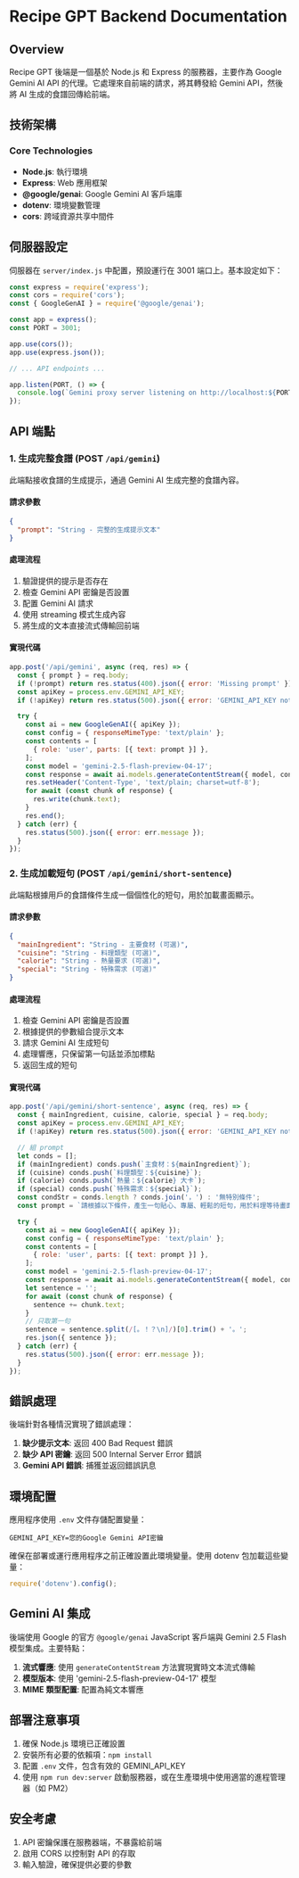 # Recipe GPT Backend Documentation

## Overview
Recipe GPT 後端是一個基於 Node.js 和 Express 的服務器，主要作為 Google Gemini AI API 的代理。它處理來自前端的請求，將其轉發給 Gemini API，然後將 AI 生成的食譜回傳給前端。

## 技術架構

### Core Technologies
- **Node.js**: 執行環境
- **Express**: Web 應用框架
- **@google/genai**: Google Gemini AI 客戶端庫
- **dotenv**: 環境變數管理
- **cors**: 跨域資源共享中間件

## 伺服器設定

伺服器在 `server/index.js` 中配置，預設運行在 3001 端口上。基本設定如下：

```javascript
const express = require('express');
const cors = require('cors');
const { GoogleGenAI } = require('@google/genai');

const app = express();
const PORT = 3001;

app.use(cors());
app.use(express.json());

// ... API endpoints ...

app.listen(PORT, () => {
  console.log(`Gemini proxy server listening on http://localhost:${PORT}`);
});
```

## API 端點

### 1. 生成完整食譜 (POST `/api/gemini`)

此端點接收食譜的生成提示，通過 Gemini AI 生成完整的食譜內容。

#### 請求參數
```json
{
  "prompt": "String - 完整的生成提示文本"
}
```

#### 處理流程
1. 驗證提供的提示是否存在
2. 檢查 Gemini API 密鑰是否設置
3. 配置 Gemini AI 請求
4. 使用 streaming 模式生成內容
5. 將生成的文本直接流式傳輸回前端

#### 實現代碼
```javascript
app.post('/api/gemini', async (req, res) => {
  const { prompt } = req.body;
  if (!prompt) return res.status(400).json({ error: 'Missing prompt' });
  const apiKey = process.env.GEMINI_API_KEY;
  if (!apiKey) return res.status(500).json({ error: 'GEMINI_API_KEY not set' });

  try {
    const ai = new GoogleGenAI({ apiKey });
    const config = { responseMimeType: 'text/plain' };
    const contents = [
      { role: 'user', parts: [{ text: prompt }] },
    ];
    const model = 'gemini-2.5-flash-preview-04-17';
    const response = await ai.models.generateContentStream({ model, config, contents });
    res.setHeader('Content-Type', 'text/plain; charset=utf-8');
    for await (const chunk of response) {
      res.write(chunk.text);
    }
    res.end();
  } catch (err) {
    res.status(500).json({ error: err.message });
  }
});
```

### 2. 生成加載短句 (POST `/api/gemini/short-sentence`)

此端點根據用戶的食譜條件生成一個個性化的短句，用於加載畫面顯示。

#### 請求參數
```json
{
  "mainIngredient": "String - 主要食材 (可選)",
  "cuisine": "String - 料理類型 (可選)",
  "calorie": "String - 熱量要求 (可選)",
  "special": "String - 特殊需求 (可選)"
}
```

#### 處理流程
1. 檢查 Gemini API 密鑰是否設置
2. 根據提供的參數組合提示文本
3. 請求 Gemini AI 生成短句
4. 處理響應，只保留第一句話並添加標點
5. 返回生成的短句

#### 實現代碼
```javascript
app.post('/api/gemini/short-sentence', async (req, res) => {
  const { mainIngredient, cuisine, calorie, special } = req.body;
  const apiKey = process.env.GEMINI_API_KEY;
  if (!apiKey) return res.status(500).json({ error: 'GEMINI_API_KEY not set' });

  // 組 prompt
  let conds = [];
  if (mainIngredient) conds.push(`主食材：${mainIngredient}`);
  if (cuisine) conds.push(`料理類型：${cuisine}`);
  if (calorie) conds.push(`熱量：${calorie} 大卡`);
  if (special) conds.push(`特殊需求：${special}`);
  const condStr = conds.length ? conds.join('，') : '無特別條件';
  const prompt = `請根據以下條件，產生一句貼心、專屬、輕鬆的短句，用於料理等待畫面：${condStr}`;

  try {
    const ai = new GoogleGenAI({ apiKey });
    const config = { responseMimeType: 'text/plain' };
    const contents = [
      { role: 'user', parts: [{ text: prompt }] },
    ];
    const model = 'gemini-2.5-flash-preview-04-17';
    const response = await ai.models.generateContentStream({ model, config, contents });
    let sentence = '';
    for await (const chunk of response) {
      sentence += chunk.text;
    }
    // 只取第一句
    sentence = sentence.split(/[。！？\n]/)[0].trim() + '。';
    res.json({ sentence });
  } catch (err) {
    res.status(500).json({ error: err.message });
  }
});
```

## 錯誤處理

後端針對各種情況實現了錯誤處理：

1. **缺少提示文本**: 返回 400 Bad Request 錯誤
2. **缺少 API 密鑰**: 返回 500 Internal Server Error 錯誤
3. **Gemini API 錯誤**: 捕獲並返回錯誤訊息

## 環境配置

應用程序使用 `.env` 文件存儲配置變量：

```
GEMINI_API_KEY=您的Google Gemini API密鑰
```

確保在部署或運行應用程序之前正確設置此環境變量。使用 dotenv 包加載這些變量：

```javascript
require('dotenv').config();
```

## Gemini AI 集成

後端使用 Google 的官方 `@google/genai` JavaScript 客戶端與 Gemini 2.5 Flash 模型集成。主要特點：

1. **流式響應**: 使用 `generateContentStream` 方法實現實時文本流式傳輸
2. **模型版本**: 使用 'gemini-2.5-flash-preview-04-17' 模型
3. **MIME 類型配置**: 配置為純文本響應

## 部署注意事項

1. 確保 Node.js 環境已正確設置
2. 安裝所有必要的依賴項：`npm install`
3. 配置 `.env` 文件，包含有效的 GEMINI_API_KEY
4. 使用 `npm run dev:server` 啟動服務器，或在生產環境中使用適當的進程管理器（如 PM2）

## 安全考慮

1. API 密鑰保護在服務器端，不暴露給前端
2. 啟用 CORS 以控制對 API 的存取
3. 輸入驗證，確保提供必要的參數
